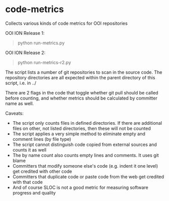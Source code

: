 code-metrics
============

Collects various kinds of code metrics for OOI repositories

OOI ION Release 1:
> python run-metrics.py

OOI ION Release 2:
> python run-metrics-r2.py

The script lists a number of git repositories to scan in the source code.
The repository directories are all expected within the parent directory of this script,
i.e. in ../<repo>

There are 2 flags in the code that toggle whether git pull should be called before counting,
and whether metrics should be calculated by committer name as well.

Caveats:
- The script only counts files in defined directories. If there are additional files on other,
  not listed directories, then these will not be counted
- The script applies a very simple method to eliminate empty and comment lines (by file type)
- The script cannot distinguish code copied from external sources and counts it as well
- The by name count also counts empty lines and comments. It uses git blame
- Committers that modify someone else's code (e.g. indent it one level) get credited with other code
- Committers that duplicate code or paste code from the web get credited with that code
- And of course SLOC is not a good metric for measuring software progress and quality
